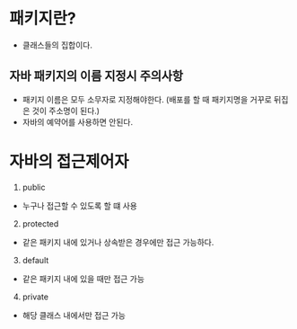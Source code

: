 # 패키지란?
- 클래스들의 집합이다.

## 자바 패키지의 이름 지정시 주의사항
- 패키지 이름은 모두 소무자로 지정해야한다. (배포를 할 때 패키지명을 거꾸로 뒤집은 것이 주소명이 된다.)
- 자바의 예약어를 사용하면 안된다.

# 자바의 접근제어자
1. public
- 누구나 접근할 수 있도록 할 떄 사용

2. protected
- 같은 패키지 내에 있거나 상속받은 경우에만 접근 가능하다.

3. default
- 같은 패키지 내에 있을 때만 접근 가능

4. private
- 해당 클래스 내에서만 접근 가능
